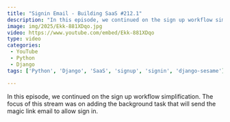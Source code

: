 ```yaml
---
title: "Signin Email - Building SaaS #212.1"
description: "In this episode, we continued on the sign up workflow simplification. The focus of this stream was on adding the background task that will send the magic link email to allow sign in."
image: img/2025/Ekk-881XDqo.jpg
video: https://www.youtube.com/embed/Ekk-881XDqo
type: video
categories:
 - YouTube
 - Python
 - Django
tags: ['Python', 'Django', 'SaaS', 'signup', 'signin', 'django-sesame']

---
```


In this episode, we continued on the sign up workflow simplification. The focus of this stream was on adding the background task that will send the magic link email to allow sign in.
